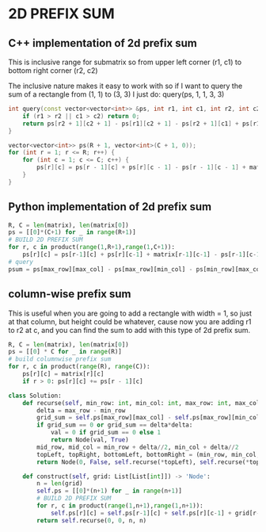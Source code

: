 # 2D PREFIX SUM 

## C++ implementation of 2d prefix sum

This is inclusive range for submatrix so from upper left corner (r1, c1) to bottom right corner (r2, c2)

The inclusive nature makes it easy to work with so if I want to query the sum of a rectangle from (1, 1) to (3, 3) I just do:
query(ps, 1, 1, 3, 3)

```cpp
int query(const vector<vector<int>> &ps, int r1, int c1, int r2, int c2) {
    if (r1 > r2 || c1 > c2) return 0;
    return ps[r2 + 1][c2 + 1] - ps[r1][c2 + 1] - ps[r2 + 1][c1] + ps[r1][c1];
}

vector<vector<int>> ps(R + 1, vector<int>(C + 1, 0));
for (int r = 1; r <= R; r++) {
    for (int c = 1; c <= C; c++) {
        ps[r][c] = ps[r - 1][c] + ps[r][c - 1] - ps[r - 1][c - 1] + mat[r - 1][c - 1];
    }
}
```

## Python implementation of 2d prefix sum

```py
R, C = len(matrix), len(matrix[0])
ps = [[0]*(C+1) for _ in range(R+1)]
# BUILD 2D PREFIX SUM
for r, c in product(range(1,R+1),range(1,C+1)):
    ps[r][c] = ps[r-1][c] + ps[r][c-1] + matrix[r-1][c-1] - ps[r-1][c-1]
# query
psum = ps[max_row][max_col] - ps[max_row][min_col] - ps[min_row][max_col] + ps[min_row][min_col]
```

## column-wise prefix sum

This is useful when you are going to add a rectangle with width = 1, so just at that column, but height could be whatever, cause now you are adding r1 to r2 at c,  and you can find the sum to add with this type of 2d prefix sum.

```py
R, C = len(matrix), len(matrix[0])
ps = [[0] * C for _ in range(R)]
# build columnwise prefix sum
for r, c in product(range(R), range(C)):
    ps[r][c] = matrix[r][c]
    if r > 0: ps[r][c] += ps[r - 1][c]
```

```py
class Solution:
    def recurse(self, min_row: int, min_col: int, max_row: int, max_col: int) -> 'Node':
        delta = max_row - min_row
        grid_sum = self.ps[max_row][max_col] - self.ps[max_row][min_col] - self.ps[min_row][max_col] + self.ps[min_row][min_col]
        if grid_sum == 0 or grid_sum == delta*delta:
            val = 0 if grid_sum == 0 else 1
            return Node(val, True)
        mid_row, mid_col = min_row + delta//2, min_col + delta//2
        topLeft, topRight, bottomLeft, bottomRight = (min_row, min_col, mid_row, mid_col), (min_row, mid_col, mid_row, max_col), (mid_row, min_col, max_row, mid_col), (mid_row, mid_col, max_row, max_col)
        return Node(0, False, self.recurse(*topLeft), self.recurse(*topRight), self.recurse(*bottomLeft), self.recurse(*bottomRight))

    def construct(self, grid: List[List[int]]) -> 'Node':
        n = len(grid)
        self.ps = [[0]*(n+1) for _ in range(n+1)]
        # BUILD 2D PREFIX SUM
        for r, c in product(range(1,n+1),range(1,n+1)):
            self.ps[r][c] = self.ps[r-1][c] + self.ps[r][c-1] + grid[r-1][c-1] - self.ps[r-1][c-1]
        return self.recurse(0, 0, n, n)
```


